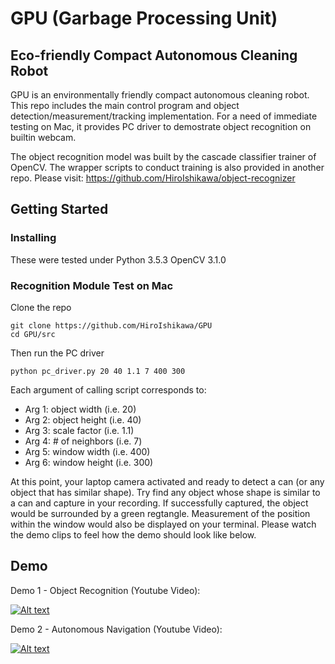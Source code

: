 # GPU (Garbage Processing Unit)
## Eco-friendly Compact Autonomous Cleaning Robot

GPU is an environmentally friendly compact autonomous cleaning robot.
This repo includes the main control program and object detection/measurement/tracking implementation.
For a need of immediate testing on Mac, it provides PC driver to demostrate object recognition on builtin webcam.

The object recognition model was built by the cascade classifier trainer of OpenCV.
The wrapper scripts to conduct training is also provided in another repo.
Please visit: https://github.com/HiroIshikawa/object-recognizer 

## Getting Started

### Installing

These were tested under
Python 3.5.3
OpenCV 3.1.0

### Recognition Module Test on Mac

Clone the repo
```
git clone https://github.com/HiroIshikawa/GPU
cd GPU/src
```

Then run the PC driver
```
python pc_driver.py 20 40 1.1 7 400 300
```
Each argument of calling script corresponds to:

- Arg 1: object width (i.e. 20)
- Arg 2: object height (i.e. 40)
- Arg 3: scale factor (i.e. 1.1)
- Arg 4: # of neighbors (i.e. 7)
- Arg 5: window width (i.e. 400)
- Arg 6: window height (i.e. 300)

At this point, your laptop camera activated and ready to detect a can (or any object that has similar shape).
Try find any object whose shape is similar to a can and capture in your recording.
If successfully captured, the object would be surrounded by a green regtangle.
Measurement of the position within the window would also be displayed on your terminal. 
Please watch the demo clips to feel how the demo should look like below.

## Demo

Demo 1 - Object Recognition (Youtube Video):

[![Alt text](https://img.youtube.com/vi/mdjVOoMc52M/0.jpg)](https://www.youtube.com/watch?v=mdjVOoMc52M)


Demo 2 - Autonomous Navigation (Youtube Video):

[![Alt text](https://img.youtube.com/vi/We3pcBQlCMg/0.jpg)](https://www.youtube.com/watch?v=We3pcBQlCMg)